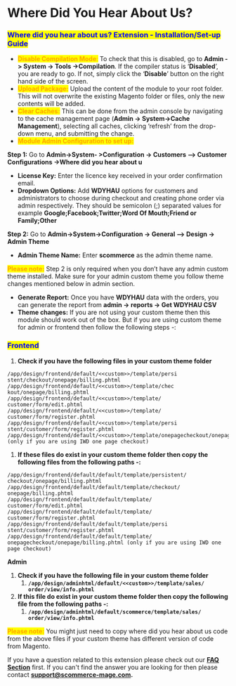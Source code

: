# Where Did You Hear About Us?

### <mark style="color:blue;">Where did you hear about us? Extension - Installation/Set-up Guide</mark>

* <mark style="color:orange;">**Disable Compilation Mode**</mark><mark style="color:orange;">:</mark> To check that this is disabled, go to **Admin -> System -> Tools ->Compilation**. If the compiler status is ‘**Disabled**’, you are ready to go. If not, simply click the ‘**Disable**’ button on the right hand side of the screen.
* <mark style="color:orange;">**Upload Package:**</mark> Upload the content of the module to your root folder. This will not overwrite the existing Magento folder or files, only the new contents will be added.
* <mark style="color:orange;">**Clear Caches:**</mark> This can be done from the admin console by navigating to the cache management page (**Admin -> System->Cache Management**), selecting all caches, clicking ‘refresh’ from the drop-down menu, and submitting the change.
* <mark style="color:orange;">**Module Admin Configuration to set up:**</mark>&#x20;

**Step 1:** Go to **Admin->System- >Configuration -> Customers –> Customer Configurations ->Where did you hear about u**

* **License Key:** Enter the licence key received in your order confirmation email.
* **Dropdown Options:** Add **WDYHAU** options for customers and administrators to choose during checkout and creating phone order via admin respectively. They should be semicolon (;) separated values for example **Google;Facebook;Twitter;Word Of Mouth;Friend or Family;Other**

**Step 2:** Go to **Admin->System->Configuration -> General –> Design -> Admin Theme**

* **Admin Theme Name:** Enter **scommerce** as the admin theme name.

<mark style="color:orange;">**Please note:**</mark> Step 2 is only required when you don’t have any admin custom theme installed. Make sure for your admin custom theme you follow theme changes mentioned below in admin section.

* **Generate Report:** Once you have **WDYHAU** data with the orders, you can generate the report from **admin -> reports -> Get WDYHAU CSV**
* **Theme changes:** If you are not using your custom theme then this module should work out of the box. But if you are using custom theme for admin or frontend then follow the following steps -:

### <mark style="color:blue;">**Frontend**</mark>

1. **Check if you have the following files in your custom theme folder**

```
/app/design/frontend/default/<<custom>>/template/persi stent/checkout/onepage/billing.phtml
/app/design/frontend/default/<<custom>>/template/chec kout/onepage/billing.phtml
/app/design/frontend/default/<<custom>>/template/ customer/form/edit.phtml
/app/design/frontend/default/<<custom>>/template/ customer/form/register.phtml
/app/design/frontend/default/<<custom>>/template/persi stent/customer/form/register.phtml
/app/design/frontend/default/<<custom>>/template/onepagecheckout/onepage/billing.phtml (only if you are using IWD one page checkout)
```

1. **If these files do exist in your custom theme folder then copy the following files from the following paths -:**

```
/app/design/frontend/default/default/template/persistent/ checkout/onepage/billing.phtml
/app/design/frontend/default/default/template/checkout/ onepage/billing.phtml
/app/design/frontend/default/default/template/ customer/form/edit.phtml
/app/design/frontend/default/default/template/ customer/form/register.phtml
/app/design/frontend/default/default/template/persi stent/customer/form/register.phtml
/app/design/frontend/default/default/template/ onepagecheckout/onepage/billing.phtml (only if you are using IWD one page checkout)
```

**Admin**

1. **Check if you have the following file in your custom theme folder**
   1. **`/app/design/adminhtml/default/<<custom>>/template/sales/ order/view/info.phtml`**
2. **If this file do exist in your custom theme folder then copy the following file from the following paths -:**
   1. **`/app/design/adminhtml/default/scommerce/template/sales/ order/view/info.phtml`**

<mark style="color:orange;">**Please note:**</mark> You might just need to copy where did you hear about us code from the above files if your custom theme has different version of code from Magento.

If you have a question related to this extension please check out our [**FAQ Section**](https://www.scommerce-mage.com/magento-where-did-you-hear-about-us.html#faq) first. If you can't find the answer you are looking for then please contact [**support@scommerce-mage.com**](mailto:core@scommerce-mage.com)**.**
